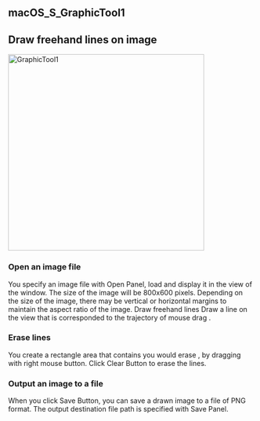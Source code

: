 ## macOS_S_GraphicTool1
## Draw freehand lines on image

<img src="http://mikomokaru.sakura.ne.jp/data/B52/GraphicTool1.png" alt="GraphicTool1" title="GraphicTool1" width="400">

### Open an image file
You specify an image file with Open Panel, load and display it in the view of the window. The size of the image will be 800x600 pixels. Depending on the size of the image, there may be vertical or horizontal margins to maintain the aspect ratio of the image.
Draw freehand lines
Draw a line on the view that is corresponded to the trajectory of mouse drag .
### Erase lines
You create a rectangle area that contains you would erase , by dragging with right mouse button. Click Clear Button to erase the lines.
### Output an image to a file
When you click Save Button, you can save a drawn image to a file of PNG format. The output destination file path is specified with Save Panel.
